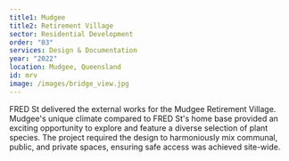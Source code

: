 ```yaml
---
title1: Mudgee
title2: Retirement Village
sector: Residential Development
order: "03"
services: Design & Documentation
year: "2022"
location: Mudgee, Queensland
id: mrv
image: /images/bridge_view.jpg
---
```

FRED St delivered the external works for the Mudgee Retirement Village. Mudgee's unique climate compared to FRED St's home base provided an exciting opportunity to explore and feature a diverse selection of plant species. The project required the design to harmoniously mix communal, public, and private spaces, ensuring safe access was achieved site-wide.